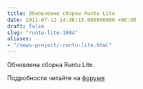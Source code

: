 ```yaml
---
title: Обновление сборки Runtu Lite
date: 2011-07-12 14:36:15.000000000 +00:00
draft: false
slug: "runtu-lite-1004"
aliases:
- "/news-project/-runtu-lite.html"
---
```


Обновлена сборка Runtu Lite.

Подробности читайте на [форуме](http://forum.runtu.org/index.php/topic,1360.0.html)

